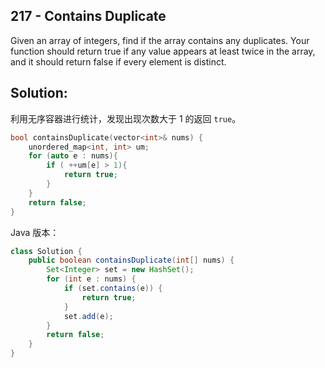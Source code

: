 ## 217 - Contains Duplicate

Given an array of integers, find if the array contains any duplicates. Your function should return true if any value appears at least twice in the array, and it should return false if every element is distinct.

## Solution:

利用无序容器进行统计，发现出现次数大于 1 的返回 `true`。

```cpp
bool containsDuplicate(vector<int>& nums) {
    unordered_map<int, int> um;
    for (auto e : nums){
        if ( ++um[e] > 1){
            return true;
        }
    }
    return false;
}
```

Java 版本：

```java
class Solution {
    public boolean containsDuplicate(int[] nums) {
        Set<Integer> set = new HashSet();
        for (int e : nums) {
            if (set.contains(e)) {
                return true;
            }
            set.add(e);
        }
        return false;
    }
}
```

